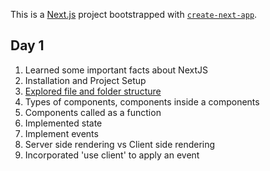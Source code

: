 This is a [Next.js](https://nextjs.org/) project bootstrapped with [`create-next-app`](https://github.com/vercel/next.js/tree/canary/packages/create-next-app).

## Day 1

1. Learned some important facts about NextJS
2. Installation and Project Setup
3. [Explored file and folder structure](https://nextjs.org/docs/getting-started/project-structure)
4. Types of components, components inside a components
5. Components called as a function
6. Implemented state
7. Implement events
8. Server side rendering vs Client side rendering
9. Incorporated 'use client' to apply an event
